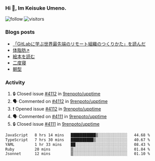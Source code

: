 ### Hi 👋, Im Keisuke Umeno.

<!--
**9renpoto/9renpoto** is a ✨ _special_ ✨ repository because its `README.md` (this file) appears on your GitHub profile.

Here are some ideas to get you started:

- 🔭 I’m currently working on ...
- 🌱 I’m currently learning ...
- 👯 I’m looking to collaborate on ...
- 🤔 I’m looking for help with ...
- 💬 Ask me about ...
- 📫 How to reach me: ...
- 😄 Pronouns: ...
- ⚡ Fun fact: ...
-->

![follow](https://img.shields.io/github/followers/9renpoto?label=Follow&style=social)
![visitors](https://komarev.com/ghpvc/?username=9renpoto&label=Profile%20views&color=0e75b6&style=flat)

### Blogs posts

<!-- BLOG-POST-LIST:START -->
- [「GitLabに学ぶ世界最先端のリモート組織のつくりかた」を読んだ](https://9renpoto.win/entry/2024/09/10/remote_organization)
- [体脂肪↗](https://9renpoto.win/entry/2024/08/12/gaining_fat)
- [絵本を読む](https://9renpoto.win/entry/2024/07/26/picture_book)
- [二度寝](https://9renpoto.win/entry/2024/07/18/going_back_to_sleep)
- [朝型](https://9renpoto.win/entry/2024/05/29/im-an-early)
<!-- BLOG-POST-LIST:END -->

### Activity

<!--START_SECTION:activity-->
1. 🔒 Closed issue [#4112](https://github.com/9renpoto/upptime/issues/4112) in [9renpoto/upptime](https://github.com/9renpoto/upptime)
2. 🗣 Commented on [#4112](https://github.com/9renpoto/upptime/issues/4112#issuecomment-2456136209) in [9renpoto/upptime](https://github.com/9renpoto/upptime)
3. ❗ Opened issue [#4112](https://github.com/9renpoto/upptime/issues/4112) in [9renpoto/upptime](https://github.com/9renpoto/upptime)
4. 🗣 Commented on [#4111](https://github.com/9renpoto/upptime/issues/4111#issuecomment-2456103044) in [9renpoto/upptime](https://github.com/9renpoto/upptime)
5. 🔒 Closed issue [#4111](https://github.com/9renpoto/upptime/issues/4111) in [9renpoto/upptime](https://github.com/9renpoto/upptime)
<!--END_SECTION:activity-->

<!--START_SECTION:waka-->

```txt
JavaScript   8 hrs 14 mins   ███████████▒░░░░░░░░░░░░░   44.68 %
TypeScript   7 hrs 30 mins   ██████████▒░░░░░░░░░░░░░░   40.67 %
YAML         1 hr 33 mins    ██░░░░░░░░░░░░░░░░░░░░░░░   08.43 %
Ruby         20 mins         ▒░░░░░░░░░░░░░░░░░░░░░░░░   01.84 %
Jsonnet      12 mins         ▒░░░░░░░░░░░░░░░░░░░░░░░░   01.10 %
```

<!--END_SECTION:waka-->
